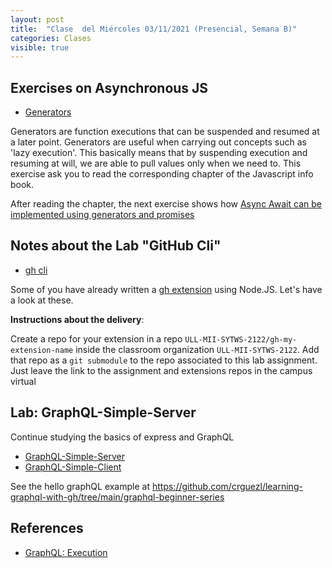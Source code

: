 ```yaml
---
layout: post
title:  "Clase  del Miércoles 03/11/2021 (Presencial, Semana B)"
categories: Clases
visible: true
---
```


## Exercises on Asynchronous JS

* [Generators](https://ull-mii-sytws.github.io/practicas/generators)
  
Generators are function executions that can be suspended and resumed at a later point. Generators are useful when carrying out concepts such as 'lazy execution'. This basically means that by suspending execution and resuming at will, we are able to pull values only when we need to. This exercise ask you to read the corresponding chapter of the Javascript info book.

After reading the chapter, the next exercise shows how 
[Async Await can be implemented using generators and promises](https://ull-mii-sytws.github.io/practicas/async-await-is-generators-and-promises)

## Notes about the Lab "GitHub Cli" 

* [gh cli]({{site.baseurl}}/practicas/06p6-t1-gh-cli.html#extension)

Some of you have already written a [gh extension]({{site.baseurl}}/tema1-introduccion/gh#extension) using Node.JS. Let's have a look at these.

**Instructions about the  delivery**: 

Create a repo for your extension in a repo `ULL-MII-SYTWS-2122/gh-my-extension-name`  inside the classroom organization `ULL-MII-SYTWS-2122`. Add that repo as a `git submodule` to the repo associated to this lab assignment. Just leave the link to the assignment and extensions repos in the campus virtual 

## Lab: GraphQL-Simple-Server

Continue studying the basics of express and GraphQL

* [GraphQL-Simple-Server]({{site.baseurl}}/practicas/graphql-simple-server/#resolvers)
* [GraphQL-Simple-Client]({{site.baseurl}}/practicas/graphql-simple-client/)

See the hello graphQL example at <https://github.com/crguezl/learning-graphql-with-gh/tree/main/graphql-beginner-series>

## References

* [GraphQL: Execution](https://graphql.org/learn/execution/)